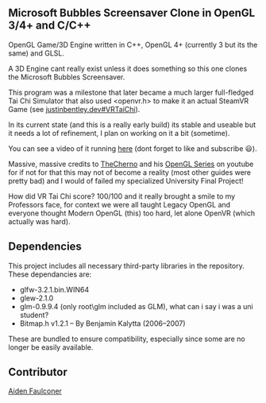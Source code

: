 ## Microsoft Bubbles Screensaver Clone in OpenGL 3/4+ and C/C++

OpenGL Game/3D Engine written in C++, OpenGL 4+ (currently 3 but its the same) and GLSL.

A 3D Engine cant really exist unless it does something so this one clones the Microsoft Bubbles Screensaver.

This program was a milestone that later became a much larger full-fledged Tai Chi Simulator that also used <openvr.h> to make it an actual SteamVR Game (see [justinbentley.dev#VRTaiChi](https://justinbentley.dev/#VRTaiChi)).

In its current state (and this is a really early build) its stable and useable but it needs a lot of refinement, I plan on working on it a bit (sometime).

You can see a video of it running [here](https://www.youtube.com/watch?v=m3XdwpFVK98&list=PLoexzHtl62yWyu0h-OItQpDZCHwT4CqGm&index=10) (dont forget to like and subscribe 😃).

Massive, massive credits to [TheCherno](https://github.com/TheCherno) and his [OpenGL Series](https://www.youtube.com/watch?v=W3gAzLwfIP0&list=PLlrATfBNZ98foTJPJ_Ev03o2oq3-GGOS2) on youtube for if not for that this may not of become a reality (most other guides were pretty bad) and I would of failed my specialized University Final Project!

How did VR Tai Chi score? 100/100 and it really brought a smile to my Professors face, for context we were all taught Legacy OpenGL and everyone thought Modern OpenGL (this) too hard, let alone OpenVR (which actually was hard). 

## Dependencies  
This project includes all necessary third-party libraries in the repository.
These dependancies are:
* glfw-3.2.1.bin.WIN64
* glew-2.1.0
* glm-0.9.9.4 (only root\glm included as GLM), what can i say i was a uni student?
* Bitmap.h v1.2.1 – By Benjamin Kalytta (2006–2007)  

These are bundled to ensure compatibility, especially since some are no longer be easily available.

## Contributor
[Aiden Faulconer](https://github.com/AidenFaulconer)

